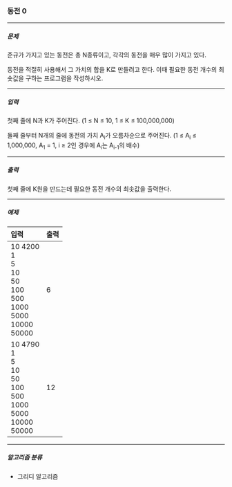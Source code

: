 ### 동전 0

***

##### 문제
준규가 가지고 있는 동전은 총 N종류이고, 각각의 동전을 매우 많이 가지고 있다.

동전을 적절히 사용해서 그 가치의 합을 K로 만들려고 한다. 이때 필요한 동전 개수의 최솟값을 구하는 프로그램을 작성하시오.

***

##### 입력
첫째 줄에 N과 K가 주어진다. (1 ≤ N ≤ 10, 1 ≤ K ≤ 100,000,000)

둘째 줄부터 N개의 줄에 동전의 가치 A<sub>i</sub>가 오름차순으로 주어진다. (1 ≤ A<sub>i</sub> ≤ 1,000,000, A<sub>1</sub> = 1, i ≥ 2인 경우에 A<sub>i</sub>는 A<sub>i-1</sub>의 배수)

***

##### 출력
첫째 줄에 K원을 만드는데 필요한 동전 개수의 최솟값을 출력한다.

***

##### 예제
|입력|출력|
|:---|:---|
|10 4200<br>1<br>5<br>10<br>50<br>100<br>500<br>1000<br>5000<br>10000<br>50000|6|
|10 4790<br>1<br>5<br>10<br>50<br>100<br>500<br>1000<br>5000<br>10000<br>50000|12|

***

##### 알고리즘 분류
* 그리디 알고리즘